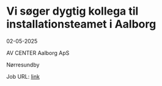 # Vi søger dygtig kollega til installationsteamet i Aalborg
02-05-2025

AV CENTER Aalborg ApS

Nørresundby

Job URL: [link](https://www.jobindex.dk/jobannonce/h1561412/vi-soeger-dygtig-kollega-til-installationsteamet-i-aalborg)


